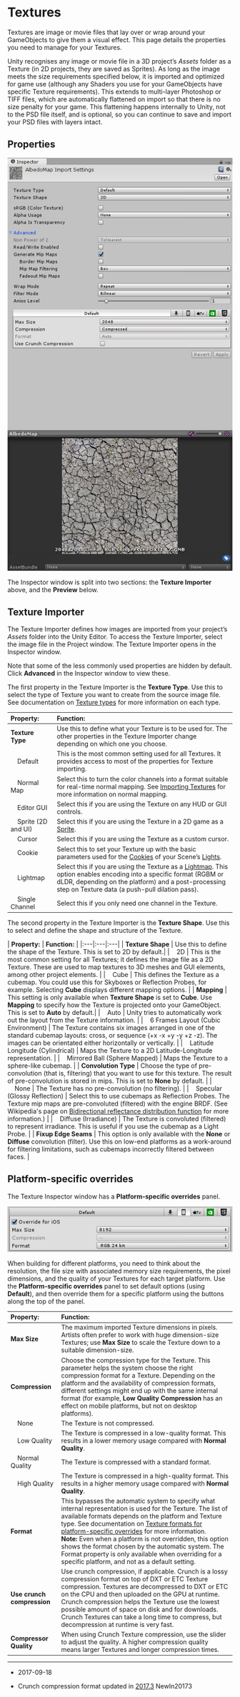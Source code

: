 # Textures

Textures are image or movie files that lay over or wrap around your GameObjects to give them a visual effect. This page details the properties you need to manage for your Textures.

Unity recognises any image or movie file in a 3D project’s _Assets_ folder as a Texture (in 2D projects, they are saved as Sprites). As long as the image meets the size requirements specified below, it is imported and optimized for game use (although any Shaders you use for your GameObjects have specific Texture requirements). This extends to multi-layer Photoshop or TIFF files, which are automatically flattened on import so that there is no size penalty for your game. This flattening happens internally to Unity, not to the PSD file itself, and is optional, so you can continue to save and import your PSD files with layers intact.

## Properties

![The Texture Inspector window](../uploads/Main/TextureImporter55.jpg)

The Inspector window is split into two sections: the __Texture Importer__ above, and the __Preview__ below.

## Texture Importer

The Texture Importer defines how images are imported from your project’s _Assets_ folder into the Unity Editor. To access the Texture Importer, select the image file in the Project window. The Texture Importer opens in the Inspector window.

Note that some of the less commonly used properties are hidden by default. Click __Advanced__ in the Inspector window to view these.

The first property in the Texture Importer is the __Texture Type__. Use this to select the type of Texture you want to create from the source image file. See documentation on [Texture types](TextureTypes) for more information on each type.

| **Property:** | **Function:** |
|:---|:---| 
| __Texture Type__| Use this to define what your Texture is to be used for. The other properties in the Texture Importer change depending on which one you choose. |
|&nbsp;&nbsp;&nbsp;&nbsp;Default | This is the most common setting used for all Textures. It provides access to most of the properties for Texture importing. |
|&nbsp;&nbsp;&nbsp;&nbsp;Normal Map | Select this to turn the color channels into a format suitable for real-time normal mapping. See [Importing Textures](ImportingTextures) for more information on normal mapping.
|&nbsp;&nbsp;&nbsp;&nbsp;Editor GUI | Select this if you are using the Texture on any HUD or GUI controls. |
|&nbsp;&nbsp;&nbsp;&nbsp;Sprite (2D and UI) | Select this if you are using the Texture in a 2D game as a [Sprite](Sprites). 
|&nbsp;&nbsp;&nbsp;&nbsp;Cursor | Select this if you are using the Texture as a custom cursor. |
|&nbsp;&nbsp;&nbsp;&nbsp;Cookie | Select this to set your Texture up with the basic parameters used for the [Cookies](Cookies) of your Scene’s [Lights](class-Light). |
|&nbsp;&nbsp;&nbsp;&nbsp;Lightmap | Select this if you are using the Texture as a [Lightmap](class-LightmapParameters). This option enables encoding into a specific format (RGBM or dLDR, depending on the platform) and a post-processing step on Texture data (a push-pull dilation pass).  |
|&nbsp;&nbsp;&nbsp;&nbsp;Single Channel | Select this if you only need one channel in the Texture. |


The second property in the Texture Importer is the __Texture Shape__. Use this to select and define the shape and structure of the Texture.

| **Property:** | **Function:** |
|:---|:---|:---| 
| __Texture Shape__  | Use this to define the shape of the Texture. This is set to 2D by default.|
|&nbsp;&nbsp;&nbsp;&nbsp;2D | This is the most common setting for all Textures; it defines the image file as a 2D Texture. These are used to map textures to 3D meshes and GUI elements, among other project elements. |
|&nbsp;&nbsp;&nbsp;&nbsp;Cube | This defines the Texture as a cubemap. You could use this for Skyboxes or Reflection Probes, for example. Selecting __Cube__ displays different mapping options. |
| __Mapping__ | This setting is only available when __Texture Shape__ is set to __Cube__. Use __Mapping__ to specify how the Texture is projected onto your GameObject. This is set to __Auto__ by default.|
|&nbsp;&nbsp;&nbsp;&nbsp;Auto | Unity tries to automatically work out the layout from the Texture information. |
|&nbsp;&nbsp;&nbsp;&nbsp;6 Frames Layout (Cubic Environment) | The Texture contains six images arranged in one of the standard cubemap layouts: cross, or sequence (+x -x +y -y +z -z). The   images can be orientated either horizontally or vertically. |
|&nbsp;&nbsp;&nbsp;&nbsp;Latitude Longitude (Cylindrical) | Maps the Texture to a 2D Latitude-Longitude representation. |
|&nbsp;&nbsp;&nbsp;&nbsp;Mirrored Ball (Sphere Mapped) | Maps the Texture to a sphere-like cubemap. |
| __Convolution Type__ | Choose the type of pre-convolution (that is, filtering) that you want to use for this texture. The result of pre-convolution is stored in mips. This is set to __None__ by default. |
|&nbsp;&nbsp;&nbsp;&nbsp;None | The Texture has no pre-convolution (no filtering). |
|&nbsp;&nbsp;&nbsp;&nbsp;Specular (Glossy Reflection) | Select this to use cubemaps as Reflection Probes. The Texture mip maps are pre-convoluted (filtered)  with the engine BRDF. (See Wikipedia's page on [Bidirectional reflectance distribution function](https://en.wikipedia.org/wiki/Bidirectional_reflectance_distribution_function) for more information.) |
|&nbsp;&nbsp;&nbsp;&nbsp;Diffuse (Irradiance) | The Texture is convoluted (filtered)  to represent irradiance. This is useful if you use the cubemap as a Light Probe. |
| __Fixup Edge Seams__  | This option is only available with the __None__ or __Diffuse__ convolution (filter). Use this on low-end platforms as a work-around for filtering limitations, such as cubemaps incorrectly filtered between faces. |


## Platform-specific overrides

The Texture Inspector window has a __Platform-specific overrides__ panel.

![__Platform-specific overrides__ panel](../uploads/Main/PlatformSpecificOverrides.png)

When building for different platforms, you need to think about the resolution, the file size with associated memory size requirements, the pixel dimensions, and the quality of your Textures for each target platform. Use the __Platform-specific overrides__ panel to set default options (using __Default__), and then override them for a specific platform using the buttons along the top of the panel. 

| **Property:** | **Function:** |
|:---|:---| 
| __Max Size__ | The maximum imported Texture dimensions in pixels. Artists often prefer to work with huge dimension-size Textures; use __Max Size__ to scale the Texture down to a suitable dimension-size. |
| __Compression__ | Choose the compression type for the Texture. This parameter helps the system choose the right compression format for a Texture. Depending on the platform and the availability of compression formats, different settings might end up with the same internal format (for example, __Low Quality Compression__ has an effect on mobile platforms, but not on desktop platforms). |
|&nbsp;&nbsp;&nbsp;&nbsp;None | The Texture is not compressed. |
|&nbsp;&nbsp;&nbsp;&nbsp;Low Quality | The Texture is compressed in a low-quality format. This results in a lower memory usage compared with __Normal Quality__.|
|&nbsp;&nbsp;&nbsp;&nbsp;Normal Quality | The Texture is compressed with a standard format. |
|&nbsp;&nbsp;&nbsp;&nbsp;High Quality | The Texture is compressed in a high-quality format. This results in a higher memory usage compared with __Normal Quality__. |
| __Format__ | This bypasses the automatic system to specify what internal representation is used for the Texture. The list of available formats depends on the platform and Texture type. See documentation on [Texture formats for platform-specific overrides](class-TextureImporterOverride) for more information. <br/>**Note:** Even when a platform is not overridden, this option shows the format chosen by the automatic system. The Format property is only available when overriding for a specific platform, and not as a default setting. |
| __Use crunch compression__ | Use crunch compression, if applicable. Crunch is a lossy compression format on top of DXT or ETC Texture compression. Textures are decompressed to DXT or ETC on the CPU and then uploaded on the GPU at runtime. Crunch compression helps the Texture use the lowest possible amount of space on disk and for downloads. Crunch Textures can take a long time to compress, but decompression at runtime is very fast.|
| __Compressor Quality__ | When using Crunch Texture compression, use the slider to adjust the quality. A higher compression quality means larger Textures and longer compression times. 

---

* <span class="page-edit"> 2017-09-18  <!-- include IncludeTextAmendPageSomeEdit --></span>

* <span class="page-history">Crunch compression format updated in [2017.3](https://docs.unity3d.com/2017.3/Documentation/Manual/30_search.html?q=newin20173) <span class="search-words">NewIn20173</span></span>

